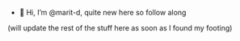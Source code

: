 - 👋 Hi, I’m @marit-d, quite new here so follow along

(will update the rest of the stuff here as soon as I found my footing)

<!--
- 👀 I’m interested in ...
- 🌱 I’m currently learning ...
- 💞️ I’m looking to collaborate on ...
- 📫 How to reach me ...

-->

<!---
marit-d/marit-d is a ✨ special ✨ repository because its `README.md` (this file) appears on your GitHub profile.
You can click the Preview link to take a look at your changes.
--->
